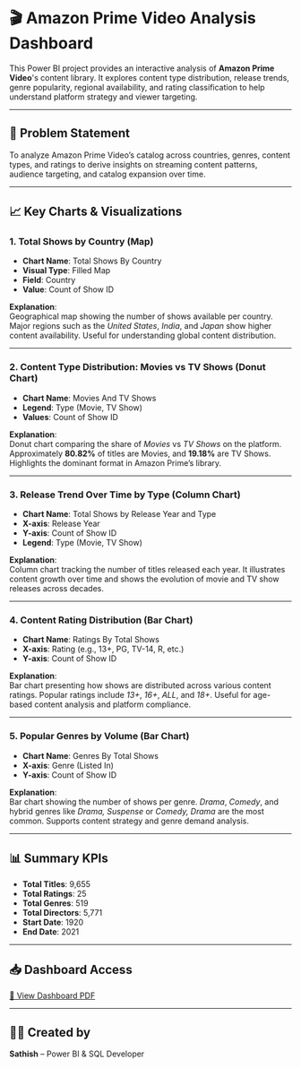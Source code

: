 # 🎬 Amazon Prime Video Analysis Dashboard

This Power BI project provides an interactive analysis of **Amazon Prime Video**'s content library. It explores content type distribution, release trends, genre popularity, regional availability, and rating classification to help understand platform strategy and viewer targeting.

---

## 🎯 Problem Statement

To analyze Amazon Prime Video’s catalog across countries, genres, content types, and ratings to derive insights on streaming content patterns, audience targeting, and catalog expansion over time.

---

## 📈 Key Charts & Visualizations

### 1. Total Shows by Country (Map)
- **Chart Name**: Total Shows By Country  
- **Visual Type**: Filled Map  
- **Field**: Country  
- **Value**: Count of Show ID  

**Explanation**:  
Geographical map showing the number of shows available per country. Major regions such as the *United States*, *India*, and *Japan* show higher content availability. Useful for understanding global content distribution.

---

### 2. Content Type Distribution: Movies vs TV Shows (Donut Chart)
- **Chart Name**: Movies And TV Shows  
- **Legend**: Type (Movie, TV Show)  
- **Values**: Count of Show ID  

**Explanation**:  
Donut chart comparing the share of *Movies* vs *TV Shows* on the platform. Approximately **80.82%** of titles are Movies, and **19.18%** are TV Shows. Highlights the dominant format in Amazon Prime’s library.

---

### 3. Release Trend Over Time by Type (Column Chart)
- **Chart Name**: Total Shows by Release Year and Type  
- **X-axis**: Release Year  
- **Y-axis**: Count of Show ID  
- **Legend**: Type (Movie, TV Show)  

**Explanation**:  
Column chart tracking the number of titles released each year. It illustrates content growth over time and shows the evolution of movie and TV show releases across decades.

---

### 4. Content Rating Distribution (Bar Chart)
- **Chart Name**: Ratings By Total Shows  
- **X-axis**: Rating (e.g., 13+, PG, TV-14, R, etc.)  
- **Y-axis**: Count of Show ID  

**Explanation**:  
Bar chart presenting how shows are distributed across various content ratings. Popular ratings include *13+*, *16+*, *ALL*, and *18+*. Useful for age-based content analysis and platform compliance.

---

### 5. Popular Genres by Volume (Bar Chart)
- **Chart Name**: Genres By Total Shows  
- **X-axis**: Genre (Listed In)  
- **Y-axis**: Count of Show ID  

**Explanation**:  
Bar chart showing the number of shows per genre. *Drama*, *Comedy*, and hybrid genres like *Drama, Suspense* or *Comedy, Drama* are the most common. Supports content strategy and genre demand analysis.

---

## 📊 Summary KPIs

- **Total Titles**: 9,655  
- **Total Ratings**: 25  
- **Total Genres**: 519  
- **Total Directors**: 5,771  
- **Start Date**: 1920  
- **End Date**: 2021  

---

## 📥 Dashboard Access

[📄 View Dashboard PDF](https://github.com/sathishkumarj03/amazon-prime-analysis/raw/main/AmazonPrimeVideo_Dashboard.pdf)  
<!-- Replace with your GitHub username and correct file path -->

---

## 👨‍💻 Created by

**Sathish** – Power BI & SQL Developer
